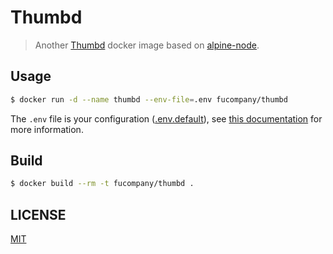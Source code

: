 # Thumbd

> Another [Thumbd](https://github.com/bcoe/thumbd) docker image based on [alpine-node](https://github.com/mhart/alpine-node).

## Usage

```bash
$ docker run -d --name thumbd --env-file=.env fucompany/thumbd
```

The `.env` file is your configuration ([.env.default](.env.default)), see [this documentation](https://github.com/bcoe/thumbd#setup) for more information.

## Build

```bash
$ docker build --rm -t fucompany/thumbd .
```

## LICENSE

[MIT](LICENSE.md)
